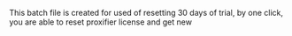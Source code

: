 This batch file is created for used of resetting 30 days of trial, by one click, you are able to reset proxifier license and get new
